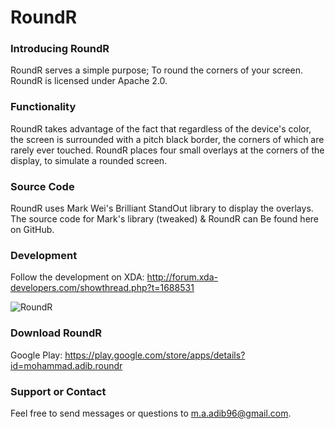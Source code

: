 RoundR
======
### Introducing RoundR
RoundR serves a simple purpose; To round the corners of your screen. RoundR is licensed under Apache 2.0.

### Functionality
RoundR takes advantage of the fact that regardless of the device's color, the screen is surrounded with a pitch black border, the corners of which are rarely ever touched. RoundR places four small overlays at the corners of the display, to simulate a rounded screen.

### Source Code
RoundR uses Mark Wei's Brilliant StandOut library to display the overlays. The source code for Mark's library (tweaked) & RoundR can Be found here on GitHub.

### Development
Follow the development on XDA: http://forum.xda-developers.com/showthread.php?t=1688531

![RoundR](http://puu.sh/2Ez9y.png)

### Download RoundR
Google Play: https://play.google.com/store/apps/details?id=mohammad.adib.roundr

### Support or Contact
Feel free to send messages or questions to m.a.adib96@gmail.com.
